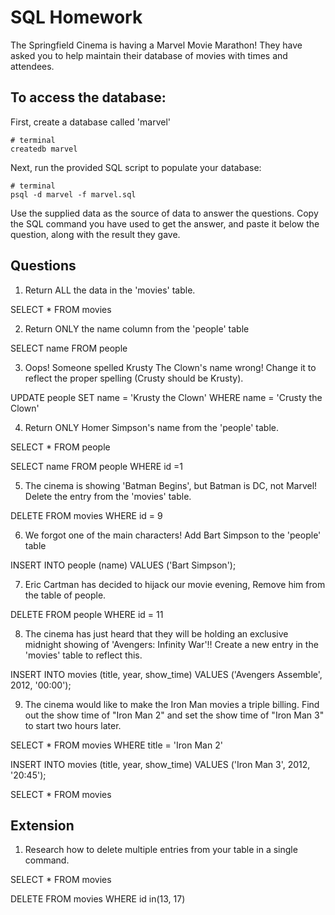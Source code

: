 # SQL Homework

The Springfield Cinema is having a Marvel Movie Marathon! They have asked you to help maintain their database of movies with times and attendees.

## To access the database:

First, create a database called 'marvel'

```
# terminal
createdb marvel
```

Next, run the provided SQL script to populate your database:

```
# terminal
psql -d marvel -f marvel.sql
```

Use the supplied data as the source of data to answer the questions. Copy the SQL command you have used to get the answer, and paste it below the question, along with the result they gave.

## Questions

1.  Return ALL the data in the 'movies' table.

SELECT * FROM movies

2.  Return ONLY the name column from the 'people' table

SELECT name FROM people

3.  Oops! Someone spelled Krusty The Clown's name wrong! Change it to reflect the proper spelling (Crusty should be Krusty).

UPDATE people
SET name = 'Krusty the Clown'
WHERE name = 'Crusty the Clown'

4.  Return ONLY Homer Simpson's name from the 'people' table.

SELECT * FROM people

SELECT name FROM people
WHERE id =1

5.  The cinema is showing 'Batman Begins', but Batman is DC, not Marvel! Delete the entry from the 'movies' table.


DELETE FROM movies
WHERE id = 9

6.  We forgot one of the main characters! Add Bart Simpson to the 'people' table

INSERT INTO people (name)
VALUES ('Bart Simpson');

7.  Eric Cartman has decided to hijack our movie evening, Remove him from the table of people.

DELETE FROM people
WHERE id = 11

8.  The cinema has just heard that they will be holding an exclusive midnight showing of 'Avengers: Infinity War'!! Create a new entry in the 'movies' table to reflect this.

INSERT INTO movies (title, year, show_time)
VALUES ('Avengers Assemble', 2012, '00:00');

9.  The cinema would like to make the Iron Man movies a triple billing. Find out the show time of "Iron Man 2" and set the show time of "Iron Man 3" to start two hours later.

SELECT * FROM movies
WHERE title = 'Iron Man 2'

INSERT INTO movies (title, year, show_time)
VALUES ('Iron Man 3', 2012, '20:45');

SELECT * FROM movies

## Extension

1.  Research how to delete multiple entries from your table in a single command.

SELECT * FROM movies

DELETE FROM movies
WHERE id in(13, 17)
